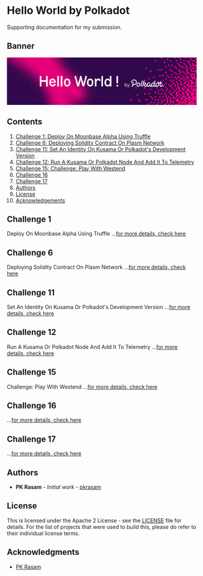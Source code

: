 # Hello World by Polkadot

Supporting documentation for my submission.

## Banner

![Banner](images/hello-world-by-polkadot.png)

## Contents

1. [Challenge 1: Deploy On Moonbase Alpha Using Truffle](#challenge-1)
1. [Challenge 6: Deploying Solidity Contract On Plasm Network](#challenge-6)
1. [Challenge 11: Set An Identity On Kusama Or Polkadot's Development Version](#challenge-11)
1. [Challenge 12: Run A Kusama Or Polkadot Node And Add It To Telemetry](#challenge-12)
1. [Challenge 15: Challenge: Play With Westend](#challenge-15)
1. [Challenge 16](#challenge-16)
1. [Challenge 17](#challenge-17)
1. [Authors](#authors)
1. [License](#license)
1. [Acknowledgements](#acknowledgements)


## Challenge 1

Deploy On Moonbase Alpha Using Truffle ...[for more details, check here](1/README.md)

## Challenge 6

Deploying Solidity Contract On Plasm Network ...[for more details, check here](6/README.md)

## Challenge 11

Set An Identity On Kusama Or Polkadot's Development Version ...[for more details, check here](11/README.md)

## Challenge 12

Run A Kusama Or Polkadot Node And Add It To Telemetry ...[for more details, check here](12/README.md)

## Challenge 15

Challenge: Play With Westend ...[for more details, check here](15/README.md)

## Challenge 16

...[for more details, check here](16/README.md)

## Challenge 17

...[for more details, check here](17/README.md)

## Authors

* **PK Rasam** - *Initial work* - [pkrasam](https://github.com/pkrasam)

## License

This is licensed under the Apache 2 License - see the [LICENSE](LICENSE) file for details. For the list of projects that were used to build this, please do refer to their individual license terms.

## Acknowledgments

* [PK Rasam](https://github.com/pkrasam)
